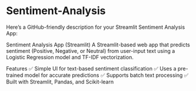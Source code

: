# Sentiment-Analysis

Here’s a GitHub-friendly description for your Streamlit Sentiment Analysis App:

Sentiment Analysis App (Streamlit)
A Streamlit-based web app that predicts sentiment (Positive, Negative, or Neutral) from user-input text using a Logistic Regression model and TF-IDF vectorization.

Features
✅ Simple UI for text-based sentiment classification
✅ Uses a pre-trained model for accurate predictions
✅ Supports batch text processing
✅ Built with Streamlit, Pandas, and Scikit-learn

